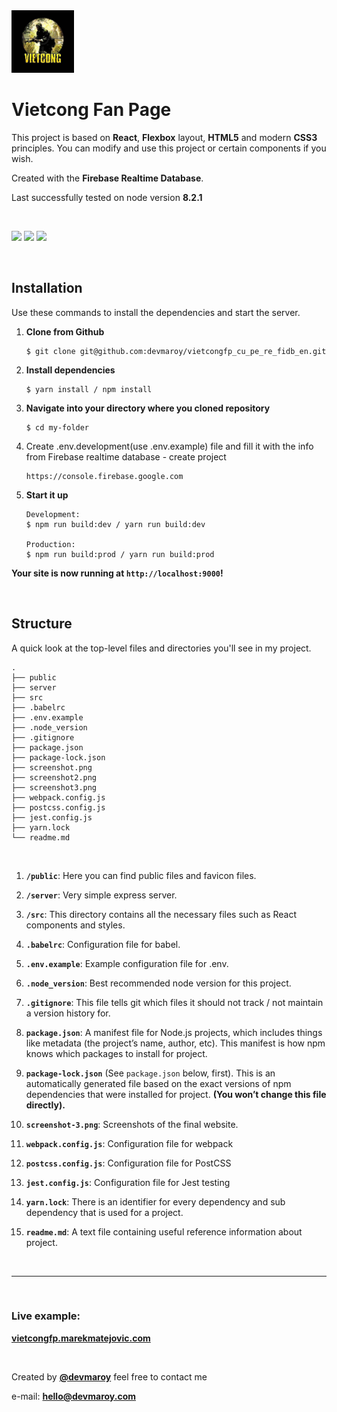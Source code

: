 <img src="public/images/logo/logo.png" width="100">

# **Vietcong Fan Page**

This project is based on **React**, **Flexbox** layout, **HTML5** and modern **CSS3** principles. You can modify and use this project or certain components if you wish.

Created with the **Firebase Realtime Database**.

Last successfully tested on node version **8.2.1**

<br>

![](screenshot.png)
![](screenshot2.png)
![](screenshot3.png)

<br>

## Installation

Use these commands to install the dependencies and start the server.

1. **Clone from Github**

   ```
   $ git clone git@github.com:devmaroy/vietcongfp_cu_pe_re_fidb_en.git
   ```

2. **Install dependencies**
   ```
   $ yarn install / npm install
   ```
3. **Navigate into your directory where you cloned repository**

   ```
   $ cd my-folder
   ```

4. Create .env.development(use .env.example) file and fill it with the info from Firebase realtime database - create project

   ```
   https://console.firebase.google.com
   ```

5. **Start it up**

   ```
   Development:
   $ npm run build:dev / yarn run build:dev

   Production:
   $ npm run build:prod / yarn run build:prod
   ```

**Your site is now running at `http://localhost:9000`!**

<br>

## Structure

A quick look at the top-level files and directories you'll see in my project.

    .
    ├── public
    ├── server
    ├── src
    ├── .babelrc
    ├── .env.example
    ├── .node_version
    ├── .gitignore
    ├── package.json
    ├── package-lock.json
    ├── screenshot.png
    ├── screenshot2.png
    ├── screenshot3.png
    ├── webpack.config.js
    ├── postcss.config.js
    ├── jest.config.js
    ├── yarn.lock
    └── readme.md

<br>

1.  **`/public`**: Here you can find public files and favicon files.

2.  **`/server`**: Very simple express server.

3.  **`/src`**: This directory contains all the necessary files such as React components and styles.

4.  **`.babelrc`**: Configuration file for babel.

5.  **`.env.example`**: Example configuration file for .env.

5.  **`.node_version`**: Best recommended node version for this project.

5.  **`.gitignore`**: This file tells git which files it should not track / not maintain a version history for.

6.  **`package.json`**: A manifest file for Node.js projects, which includes things like metadata (the project’s name, author, etc). This manifest is how npm knows which packages to install for project.

7.  **`package-lock.json`** (See `package.json` below, first). This is an automatically generated file based on the exact versions of npm dependencies that were installed for project. **(You won’t change this file directly).**

8.  **`screenshot-3.png`**: Screenshots of the final website.

9.  **`webpack.config.js`**: Configuration file for webpack

10. **`postcss.config.js`**: Configuration file for PostCSS

11. **`jest.config.js`**: Configuration file for Jest testing

12. **`yarn.lock`**: There is an identifier for every dependency and sub dependency that is used for a project.

13. **`readme.md`**: A text file containing useful reference information about project.

<br>

<hr>

<br>

### Live example:

**[vietcongfp.marekmatejovic.com](https://vietcongfp.marekmatejovic.com)**

<br>

Created by **[@devmaroy](https://twitter.com/devmaroy)** feel free to contact me

e-mail: **[hello@devmaroy.com](mailto:hello@devmaroy.com?subject=[GitHub]%20vietcongfp_cu_pe_re_fidb_en)**
